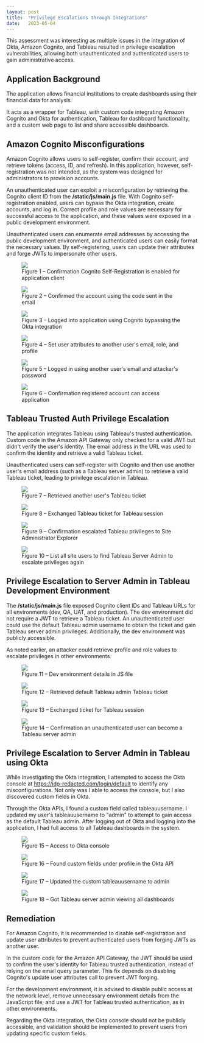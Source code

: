 ```yaml
---
layout: post
title:  "Privilege Escalations through Integrations"
date:   2023-05-04
---
```


This assessment was interesting as multiple issues in the integration of Okta, Amazon Cognito, and Tableau resulted in privilege escalation vulnerabilities, allowing both unauthenticated and authenticated users to gain administrative access.

## Application Background
The application allows financial institutions to create dashboards using their financial data for analysis.

It acts as a wrapper for Tableau, with custom code integrating Amazon Cognito and Okta for authentication, Tableau for dashboard functionality, and a custom web page to list and share accessible dashboards.

## Amazon Cognito Misconfigurations
Amazon Cognito allows users to self-register, confirm their account, and retrieve tokens (access, ID, and refresh). In this application, however, self-registration was not intended, as the system was designed for administrators to provision accounts.

An unauthenticated user can exploit a misconfiguration by retrieving the Cognito client ID from the **/static/js/main.js** file. With Cognito self-registration enabled, users can bypass the Okta integration, create accounts, and log in. Correct profile and role values are necessary for successful access to the application, and these values were exposed in a public development environment.

Unauthenticated users can enumerate email addresses by accessing the public development environment, and authenticated users can easily format the necessary values. By self-registering, users can update their attributes and forge JWTs to impersonate other users.

<figure>
  <img src="/assets/img/2023/signup-account-takeover-1.png">
  <figcaption>Figure 1 – Confirmation Cognito Self-Registration is enabled for application client</figcaption>
</figure>  

<figure>
  <img src="/assets/img/2023/signup-account-takeover-2.png">
  <figcaption>Figure 2 – Confirmed the account using the code sent in the email</figcaption>
</figure>  

<figure>
  <img src="/assets/img/2023/signup-account-takeover-3.png">
  <figcaption>Figure 3 – Logged into application using Cognito bypassing the Okta integration</figcaption>
</figure>  

<figure>
  <img src="/assets/img/2023/signup-account-takeover-4.png">
  <figcaption>Figure 4 – Set user attributes to another user's email, role, and profile</figcaption>
</figure>  

<figure>
  <img src="/assets/img/2023/signup-account-takeover-5.png">
  <figcaption>Figure 5 – Logged in using another user's email and attacker's password</figcaption>
</figure>  

<figure>
  <img src="/assets/img/2023/signup-account-takeover-6.png">
  <figcaption>Figure 6 – Confirmation registered account can access application</figcaption>
</figure>  

## Tableau Trusted Auth Privilege Escalation
The application integrates Tableau using Tableau's trusted authentication. Custom code in the Amazon API Gateway only checked for a valid JWT but didn't verify the user's identity. The email address in the URL was used to confirm the identity and retrieve a valid Tableau ticket.

Unauthenticated users can self-register with Cognito and then use another user's email address (such as a Tableau server admin) to retrieve a valid Tableau ticket, leading to privilege escalation in Tableau.

<figure>
  <img src="/assets/img/2023/tableau-priv-escalation-1.png">
  <figcaption>Figure 7 – Retrieved another user's Tableau ticket</figcaption>
</figure> 

<figure>
  <img src="/assets/img/2023/tableau-priv-escalation-2.png">
  <figcaption>Figure 8 – Exchanged Tableau ticket for Tableau session</figcaption>
</figure> 

<figure>
  <img src="/assets/img/2023/tableau-priv-escalation-3.png">
  <figcaption>Figure 9 – Confirmation escalated Tableau privileges to Site Administrator Explorer</figcaption>
</figure> 

<figure>
  <img src="/assets/img/2023/tableau-priv-escalation-4.png">
  <figcaption>Figure 10 – List all site users to find Tableau Server Admin to escalate privileges again</figcaption>
</figure> 

## Privilege Escalation to Server Admin in Tableau Development Environment
The **/static/js/main.js** file exposed Cognito client IDs and Tableau URLs for all environments (dev, QA, UAT, and production). The dev environment did not require a JWT to retrieve a Tableau ticket. An unauthenticated user could use the default Tableau admin username to obtain the ticket and gain Tableau server admin privileges. Additionally, the dev environment was publicly accessible.

As noted earlier, an attacker could retrieve profile and role values to escalate privileges in other environments.

<figure>
  <img src="/assets/img/2023/dev-env-access-1.png">
  <figcaption>Figure 11 – Dev environment details in JS file</figcaption>
</figure> 

<figure>
  <img src="/assets/img/2023/dev-env-access-2.png">
  <figcaption>Figure 12 – Retrieved default Tableau admin Tableau ticket</figcaption>
</figure> 

<figure>
  <img src="/assets/img/2023/dev-env-access-3.png">
  <figcaption>Figure 13 – Exchanged ticket for Tableau session</figcaption>
</figure> 

<figure>
  <img src="/assets/img/2023/dev-env-access-4.png">
  <figcaption>Figure 14 – Confirmation an unauthenticated user can become a Tableau server admin</figcaption>
</figure> 

## Privilege Escalation to Server Admin in Tableau using Okta
While investigating the Okta integration, I attempted to access the Okta console at https://idp-redacted.com/login/default to identify any misconfigurations. Not only was I able to access the console, but I also discovered custom fields in Okta.

Through the Okta APIs, I found a custom field called tableauusername. I updated my user's tableauusername to "admin" to attempt to gain access as the default Tableau admin. After logging out of Okta and logging into the application, I had full access to all Tableau dashboards in the system.

<figure>
  <img src="/assets/img/2023/okta-tableau-priv-escal-1.png">
  <figcaption>Figure 15 – Access to Okta console</figcaption>
</figure> 

<figure>
  <img src="/assets/img/2023/okta-tableau-priv-escal-2.png">
  <figcaption>Figure 16 – Found custom fields under profile in the Okta API</figcaption>
</figure> 

<figure>
  <img src="/assets/img/2023/okta-tableau-priv-escal-3.png">
  <figcaption>Figure 17 – Updated the custom tableauusername to admin</figcaption>
</figure> 

<figure>
  <img src="/assets/img/2023/okta-tableau-priv-escal-4.png">
  <figcaption>Figure 18 – Got Tableau server admin viewing all dashboards</figcaption>
</figure> 

## Remediation
For Amazon Cognito, it is recommended to disable self-registration and update user attributes to prevent authenticated users from forging JWTs as another user.

In the custom code for the Amazon API Gateway, the JWT should be used to confirm the user's identity for Tableau trusted authentication, instead of relying on the email query parameter. This fix depends on disabling Cognito's update user attributes call to prevent JWT forging.

For the development environment, it is advised to disable public access at the network level, remove unnecessary environment details from the JavaScript file, and use a JWT for Tableau trusted authentication, as in other environments.

Regarding the Okta integration, the Okta console should not be publicly accessible, and validation should be implemented to prevent users from updating specific custom fields.
